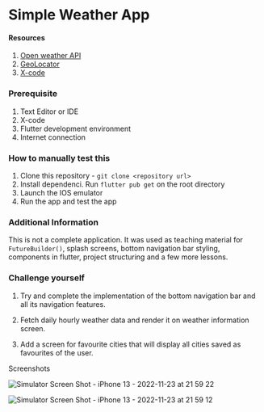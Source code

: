 # Simple Weather App

#### Resources

1. [Open weather API](https://openweathermap.org/api)
2. [GeoLocator](https://pub.dev/packages/geolocator)
3. [X-code](https://developer.apple.com/xcode/)

### Prerequisite

1. Text Editor or IDE
2. X-code
3. Flutter development environment
4. Internet connection

### How to manually test this

1. Clone this repository - `git clone <repository url>`
2. Install dependenci. Run `flutter pub get` on the root directory
3. Launch the IOS emulator
4. Run the app and test the app

### Additional Information

This is not a complete application. It was used as teaching material for `FutureBuilder()`, splash screens, bottom navigation bar styling, components in flutter, project structuring and a few more lessons.

### Challenge yourself

1. Try and complete the implementation of the bottom navigation bar and all its navigation features.

2. Fetch daily hourly weather data and render it on weather information screen.

3. Add a screen for favourite cities that will display all cities saved as favourites of the user.

Screenshots

![Simulator Screen Shot - iPhone 13 - 2022-11-23 at 21 59 22](https://user-images.githubusercontent.com/98651593/203620429-6900b21b-1791-4048-a774-138314f05023.png)

![Simulator Screen Shot - iPhone 13 - 2022-11-23 at 21 59 12](https://user-images.githubusercontent.com/98651593/203620469-16a11da1-5b5a-4775-a9e8-f7f4143b98a9.png)











